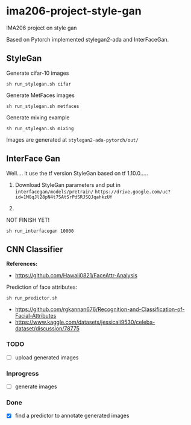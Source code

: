 # ima206-project-style-gan
IMA206 project on style gan

Based on Pytorch implemented stylegan2-ada and InterFaceGan.

## StyleGan

Generate cifar-10 images
```
sh run_stylegan.sh cifar
```

Generate MetFaces images
```
sh run_stylegan.sh metfaces
```

Generate mixing example
```
sh run_stylegan.sh mixing
```

Images are generated at ```stylegan2-ada-pytorch/out/```

## InterFace Gan

Well.... it use the tf version StyleGan based on tf 1.10.0.....

1. Download StyleGan parameters and put in ```interfacegan/models/pretrain/```
```https://drive.google.com/uc?id=1MGqJl28pN4t7SAtSrPdSRJSQJqahkzUf```

2. 
NOT FINISH YET!
```
sh run_interfacegan 10000
```

## CNN Classifier
**References:**
- https://github.com/Hawaii0821/FaceAttr-Analysis

Prediction of face attributes:
```
sh run_predictor.sh
```

- https://github.com/rgkannan676/Recognition-and-Classification-of-Facial-Attributes
- https://www.kaggle.com/datasets/jessicali9530/celeba-dataset/discussion/78775


### TODO
- [ ] upload generated images

### Inprogress
- [ ] generate images

### Done
- [x] find a predictor to annotate generated images


